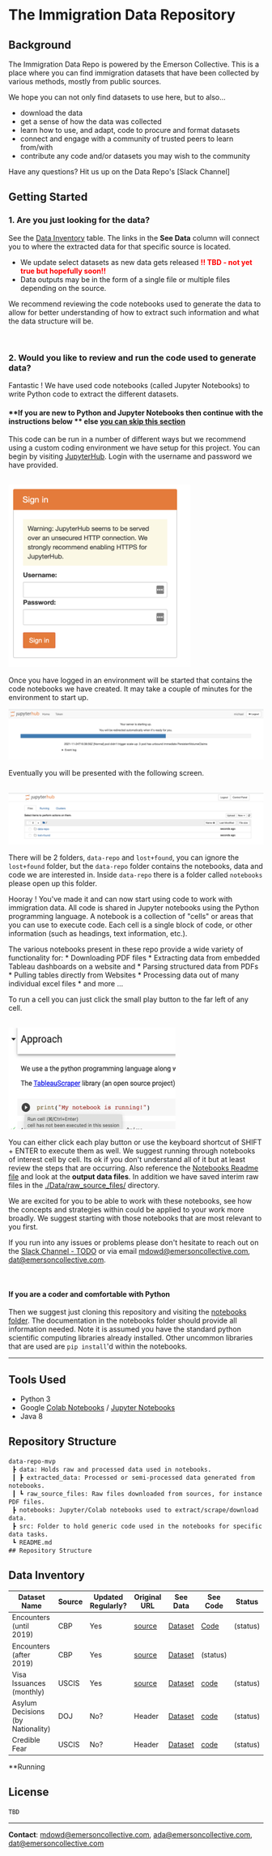 # The Immigration Data Repository 

## Background 
The Immigration Data Repo is powered by the Emerson Collective. This is a place where you can find immigration datasets that have been collected by various methods, mostly from public sources. 

We hope you can not only find datasets to use here, but to also...
* download the data
* get a sense of how the data was collected
* learn how to use, and adapt, code to procure and format datasets
* connect and engage with a community of trusted peers to learn from/with
* contribute any code and/or datasets you may wish to the community

Have any questions? Hit us up on the Data Repo's [Slack Channel]


## Getting Started 

### 1. Are you just looking for the data?
 
 See the [Data Inventory](#data-inventory) table. The links in the **See Data** column will connect you to where the extracted data for that specific source is located. 
 * We update select datasets as new data gets released 
 <span style="color:red">**!! TBD - not yet true but hopefully soon!!**</span> 
 * Data outputs may be in the form of a single file or multiple files depending on the source. 

 We recommend reviewing the code notebooks used to generate the data to allow for better understanding of how to extract such information and what the data structure will be. 

<br>

### 2. Would you like to review and run the code used to generate data? 

Fantastic ! We have used code notebooks (called Jupyter Notebooks) to write Python code to extract the different datasets. 


#### **If you are new to Python and Jupyter Notebooks then continue with the instructions below ** else [you can skip this section](#if-you-are-a-coder-and-comfortable-with-python) <br>
This code can be run in a number of different ways but we recommend using a custom coding environment we have setup for this project. You can begin by visiting [JupyterHub](http://104.198.52.81/). Login with the username and password we have provided. 

<br>

<img src="./misc/images/jupyterhub_signin.png" width="360" height="360">

<br>

Once you have logged in an environment will be started that contains the code notebooks we have created. It may take a couple of minutes for the environment to start up. 
<br>

<img src="./misc/images/jupyterhub_startup.png" >

<br>

Eventually you will be presented with the following screen. 

<br>

<img src="./misc/images/jupyterhub_enviro.png" >

<br>

There will be 2 folders, `data-repo` and `lost+found`, you can ignore the `lost+found` folder, but the `data-repo` folder contains the notebooks, data and code we are interested in. Inside `data-repo` there is a folder called `notebooks` please open up this folder. 
     
Hooray ! You've made it and can now start using code to work with immigration data. All code is shared in Jupyter notebooks using the Python programming language. A notebook is a collection of "cells" or areas that you can use to execute code. Each cell is a single block of code, or other information (such as headings, text information, etc.). 


 The various notebooks present in these repo provide a wide variety of functionality for:
    * Downloading PDF files
    * Extracting data from embedded Tableau dashboards on a website and
    * Parsing structured data from PDFs
    * Pulling tables directly from Websites
    * Processing data out of many individual excel files 
    * and more ... 


 To run a cell you can just click the small play button to the far left of any cell.

<br>

<img src="./misc/images/run_a_cell.png" width="330" height="200">

<br>

You can either click each play button or use the keyboard shortcut of SHIFT + ENTER to execute them as well.  We suggest running through notebooks of interest cell by cell. Its ok if you don't understand all of it but at least review the steps that are occurring. Also reference the [Notebooks Readme file](./Notebooks/README.md) and look at the **output data files**. In addition we have saved interim raw files in the [./Data/raw_source_files/](./Data/raw_source_files/) directory. 

We are excited for you to be able to work with these notebooks, see how the concepts and strategies within could be applied to your work more broadly. We suggest starting with those notebooks that are most relevant to you first. 

If you run into any issues or problems please don't hesitate to reach out on the [Slack Channel - TODO](link) or via email mdowd@emersoncollective.com, dat@emersoncollective.com.



<br>

#### **If you are a coder and comfortable with Python**<br>
Then we suggest just cloning this repository and visiting the [notebooks folder](notebooks). The documentation in the notebooks folder should provide all information needed. Note it is assumed you have the standard python scientific computing libraries already installed. Other uncommon libraries that are used are `pip install`'d within the notebooks.  

----------------------------------------------

## Tools Used
* Python 3
* Google [Colab Notebooks](https://colab.research.google.com/notebooks/intro.ipynb) / [Jupyter Notebooks](https://jupyter-notebook-beginner-guide.readthedocs.io/en/latest/what_is_jupyter.html)
* Java 8

## Repository Structure 
```
data-repo-mvp
 ┣ data: Holds raw and processed data used in notebooks. 
 ┃ ┣ extracted_data: Processed or semi-processed data generated from notebooks. 
 ┃ ┗ raw_source_files: Raw files downloaded from sources, for instance PDF files. 
 ┣ notebooks: Jupyter/Colab notebooks used to extract/scrape/download data. 
 ┣ src: Folder to hold generic code used in the notebooks for specific data tasks. 
 ┗ README.md
## Repository Structure 
```


## Data Inventory 

| Dataset Name      | Source | Updated Regularly? | Original URL      | See Data |See Code| Status |
| ----------- | ----------- | --- | ----------- | ----------- | -- | --|
| Encounters (until 2019)     | CBP       | Yes | [source](https://www.cbp.gov/newsroom/stats/southwest-land-border-encounters)      | [Dataset]()       |[Code]()       | (status) |
| Encounters (after 2019)     | CBP       | Yes | [source]()      | [Dataset]()       | (status) |
| Visa Issuances (monthly)   | USCIS        | Yes | [source](https://travel.state.gov/content/travel/en/legal/visa-law0/visa-statistics.html)      | [Dataset]()       |[code]()       | (status) |
| Asylum Decisions (by Nationality)   | DOJ        | No? | Header      | [Dataset]()       |[code]()       | (status) |
| Credible Fear   | USCIS       | No? | Header      | [Dataset]()       |[code]()       | (status) |




**Running






## License 
    TBD 

--------------------------------

**Contact**: mdowd@emersoncollective.com, ada@emersoncollective.com, dat@emersoncollective.com

